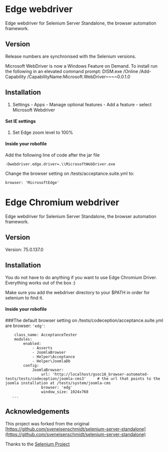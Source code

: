 # Edge webdriver 

Edge webdriver for Selenium Server Standalone, the browser automation framework.

## Version
Release numbers are synchronised with the Selenium versions.

Microsoft WebDriver is now a Windows Feature on Demand.
To install run the following in an elevated command prompt:
DISM.exe /Online /Add-Capability /CapabilityName:Microsoft.WebDriver~~~~0.0.1.0

## Installation

1. Settings - Apps - Manage optional features - Add a feature - select Microsoft Webdriver

#### Set IE settings

1. Set Edge zoom level to 100%

#### Inside your robofile

Add the following line of code after the jar file

```
-Dwebdriver.edge.driver=.\\MicrosoftWebDriver.exe
```

Change the browser setting on /tests/acceptance.suite.yml to:

```
browser: 'MicrosoftEdge'
```

# Edge Chromium webdriver 

Edge webdriver for Selenium Server Standalone, the browser automation framework.

## Version

Version: 75.0.137.0

## Installation

You do not have to do anything if you want to use Edge Chromium Driver. Everything works out of the box :)

Make sure you add the webdriver directory to your $PATH in order for selenium to find it.

#### Inside your robofile

###The default browser setting on /tests/codeception/acceptance.suite.yml are browser: ``'edg'``:
```
    class_name: AcceptanceTester
    modules:
        enabled:
            - Asserts
            - JoomlaBrowser
            - Helper\Acceptance
            - Helper\JoomlaDb
        config:
            JoomlaBrowser:
                url: 'http://localhost/gsoc16_browser-automated-tests/tests/codeception/joomla-cms3'     # the url that points to the joomla installation at /tests/system/joomla-cms
                browser: 'edg'
                window_size: 1024x768
   ...
```

## Acknowledgements
This project was forked from the original [https://github.com/sveneisenschmidt/selenium-server-standalone](https://github.com/sveneisenschmidt/selenium-server-standalone)

Thanks to the [Selenium Project](http://docs.seleniumhq.org/)
